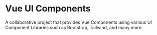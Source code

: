 # Vue UI Components
A collaborative project that provides Vue Components using various UI Component Libraries such as Bootstrap, Tailwind, and many more.

<!-- 
## Live Deployment
Bootstrap Components
```
https://vue-ui-components.app/bootstrap/home
```

Tailwind Components
```
https://rooms-advisor.netlify.app/
``` -->